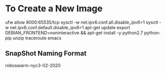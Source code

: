 To Create a New Image
=====================

ufw allow 8000:65535/tcp
sysctl -w net.ipv6.conf.all.disable_ipv6=1
sysctl -w net.ipv6.conf.default.disable_ipv6=1
apt-get update
export DEBIAN_FRONTEND=noninteractive && apt-get install -y python2.7 python-pip unzip traceroute emacs

## SnapShot Naming Format

roboswarm-nyc3-02-2020
